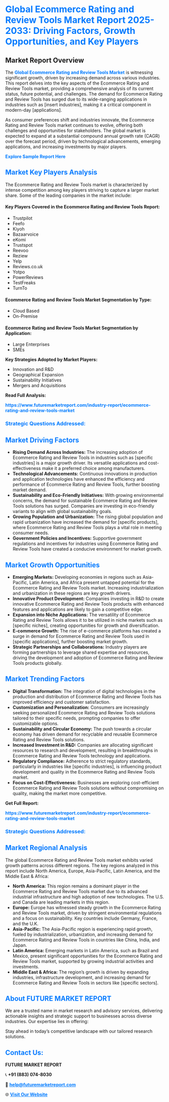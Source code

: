 <h1 style="color: #007BFF;">Global Ecommerce Rating and Review Tools Market Report 2025-2033: Driving Factors, Growth Opportunities, and Key Players</h1>

<section id="overview">
<h2>Market Report Overview</h2>
<p>The <a href="https://www.futuremarketreport.com/industry-report/ecommerce-rating-and-review-tools-market" style="color: #007BFF; text-decoration: none;"><strong>Global Ecommerce Rating and Review Tools Market</strong></a> is witnessing significant growth, driven by increasing demand across various industries. This report delves into the key aspects of the Ecommerce Rating and Review Tools market, providing a comprehensive analysis of its current status, future potential, and challenges. The demand for Ecommerce Rating and Review Tools has surged due to its wide-ranging applications in industries such as [insert industries], making it a critical component in modern-day [applications].</p>
<p>As consumer preferences shift and industries innovate, the Ecommerce Rating and Review Tools market continues to evolve, offering both challenges and opportunities for stakeholders. The global market is expected to expand at a substantial compound annual growth rate (CAGR) over the forecast period, driven by technological advancements, emerging applications, and increasing investments by major players.</p>
</section>

<section id="overview">
<p><a href="https://www.futuremarketreport.com/request-sample/reportId=41001" style="color: #007BFF; text-decoration: none;"><strong>Explore Sample Report Here</strong></a></p>
</section>

<section id="key-players">
<h2 style="color: #007BFF;">Market Key Players Analysis</h2>
<p>The Ecommerce Rating and Review Tools market is characterized by intense competition among key players striving to capture a larger market share. Some of the leading companies in the market include:</p>
<h4>Key Players Covered in the Ecommerce Rating and Review Tools Report:</h4>
<ul><li>Trustpilot</li><li>Feefo</li><li>Kiyoh</li><li>Bazaarvoice</li><li>eKomi</li><li>Trustspot</li><li>Reevoo</li><li>Reziew</li><li>Yelp</li><li>Reviews.co.uk</li><li>Yotpo</li><li>PowerReviews</li><li>TestFreaks</li><li>TurnTo</li></ul>
<h4>Ecommerce Rating and Review Tools Market Segmentation by Type:</h4>
<ul><li>Cloud Based</li><li>On-Premise</li></ul>

<h4>Ecommerce Rating and Review Tools Market Segmentation by Application:</h4>
<ul><li>Large Enterprises</li><li>SMEs</li></ul>
<p><strong>Key Strategies Adopted by Market Players:</strong></p>
<ul>
<li>Innovation and R&D</li>
<li>Geographical Expansion</li>
<li>Sustainability Initiatives</li>
<li>Mergers and Acquisitions</li>
</ul>
</section>

<section>
<p><strong>Read Full Analysis: </strong></p><a href="https://www.futuremarketreport.com/industry-report/ecommerce-rating-and-review-tools-market" style="color: #007BFF; text-decoration: none;"><strong>https://www.futuremarketreport.com/industry-report/ecommerce-rating-and-review-tools-market</strong></a>
<h3 style="color: #007BFF;">Strategic Questions Addressed:</h3>
</section>

<section id="driving-factors">
<h2 style="color: #007BFF;">Market Driving Factors</h2>
<ul>
<li><strong>Rising Demand Across Industries:</strong> The increasing adoption of Ecommerce Rating and Review Tools in industries such as [specific industries] is a major growth driver. Its versatile applications and cost-effectiveness make it a preferred choice among manufacturers.</li>
<li><strong>Technological Advancements:</strong> Continuous innovations in production and application technologies have enhanced the efficiency and performance of Ecommerce Rating and Review Tools, further boosting market demand.</li>
<li><strong>Sustainability and Eco-Friendly Initiatives:</strong> With growing environmental concerns, the demand for sustainable Ecommerce Rating and Review Tools solutions has surged. Companies are investing in eco-friendly variants to align with global sustainability goals.</li>
<li><strong>Growing Population and Urbanization:</strong> The rising global population and rapid urbanization have increased the demand for [specific products], where Ecommerce Rating and Review Tools plays a vital role in meeting consumer needs.</li>
<li><strong>Government Policies and Incentives:</strong> Supportive government regulations and incentives for industries using Ecommerce Rating and Review Tools have created a conducive environment for market growth.</li>
</ul>
</section>

<section id="growth-opportunities">
<h2 style="color: #007BFF;">Market Growth Opportunities</h2>
<ul>
<li><strong>Emerging Markets:</strong> Developing economies in regions such as Asia-Pacific, Latin America, and Africa present untapped potential for the Ecommerce Rating and Review Tools market. Increasing industrialization and urbanization in these regions are key growth drivers.</li>
<li><strong>Innovative Product Development:</strong> Companies investing in R&D to create innovative Ecommerce Rating and Review Tools products with enhanced features and applications are likely to gain a competitive edge.</li>
<li><strong>Expansion into Niche Applications:</strong> The versatility of Ecommerce Rating and Review Tools allows it to be utilized in niche markets such as [specific niches], creating opportunities for growth and diversification.</li>
<li><strong>E-commerce Growth:</strong> The rise of e-commerce platforms has created a surge in demand for Ecommerce Rating and Review Tools used in [specific applications], further boosting market growth.</li>
<li><strong>Strategic Partnerships and Collaborations:</strong> Industry players are forming partnerships to leverage shared expertise and resources, driving the development and adoption of Ecommerce Rating and Review Tools products globally.</li>
</ul>
</section>

<section id="trending-factors">
<h2 style="color: #007BFF;">Market Trending Factors</h2>
<ul>
<li><strong>Digital Transformation:</strong> The integration of digital technologies in the production and distribution of Ecommerce Rating and Review Tools has improved efficiency and customer satisfaction.</li>
<li><strong>Customization and Personalization:</strong> Consumers are increasingly seeking personalized Ecommerce Rating and Review Tools solutions tailored to their specific needs, prompting companies to offer customizable options.</li>
<li><strong>Sustainability and Circular Economy:</strong> The push towards a circular economy has driven demand for recyclable and reusable Ecommerce Rating and Review Tools solutions.</li>
<li><strong>Increased Investment in R&D:</strong> Companies are allocating significant resources to research and development, resulting in breakthroughs in Ecommerce Rating and Review Tools technology and applications.</li>
<li><strong>Regulatory Compliance:</strong> Adherence to strict regulatory standards, particularly in industries like [specific industries], is influencing product development and quality in the Ecommerce Rating and Review Tools market.</li>
<li><strong>Focus on Cost-Effectiveness:</strong> Businesses are exploring cost-efficient Ecommerce Rating and Review Tools solutions without compromising on quality, making the market more competitive.</li>
</ul>
</section>

<section>
<p><strong>Get Full Report: </strong></p><a href="https://www.futuremarketreport.com/industry-report/ecommerce-rating-and-review-tools-market" style="color: #007BFF; text-decoration: none;"><strong>https://www.futuremarketreport.com/industry-report/ecommerce-rating-and-review-tools-market</strong></a>
<h3 style="color: #007BFF;">Strategic Questions Addressed:</h3>
</section>


<section id="regional-analysis">
<h2 style="color: #007BFF;">Market Regional Analysis</h2>
<p>The global Ecommerce Rating and Review Tools market exhibits varied growth patterns across different regions. The key regions analyzed in this report include North America, Europe, Asia-Pacific, Latin America, and the Middle East & Africa:</p>
<ul>
<li><strong>North America:</strong> This region remains a dominant player in the Ecommerce Rating and Review Tools market due to its advanced industrial infrastructure and high adoption of new technologies. The U.S. and Canada are leading markets in this region.</li>
<li><strong>Europe:</strong> Europe has witnessed steady growth in the Ecommerce Rating and Review Tools market, driven by stringent environmental regulations and a focus on sustainability. Key countries include Germany, France, and the U.K.</li>
<li><strong>Asia-Pacific:</strong> The Asia-Pacific region is experiencing rapid growth, fueled by industrialization, urbanization, and increasing demand for Ecommerce Rating and Review Tools in countries like China, India, and Japan.</li>
<li><strong>Latin America:</strong> Emerging markets in Latin America, such as Brazil and Mexico, present significant opportunities for the Ecommerce Rating and Review Tools market, supported by growing industrial activities and investments.</li>
<li><strong>Middle East & Africa:</strong> The region’s growth is driven by expanding industries, infrastructure development, and increasing demand for Ecommerce Rating and Review Tools in sectors like [specific sectors].</li>
</ul>
</section>

<footer>
<h2 style="color: #007BFF;">About FUTURE MARKET REPORT</h2>
<p>We are a trusted name in market research and advisory services, delivering actionable insights and strategic support to businesses across diverse industries. Our expertise lies in offering:</p>

<p>Stay ahead in today’s competitive landscape with our tailored research solutions.</p>

<h2 style="color: #007BFF;">Contact Us:</h2>
<p><strong>FUTURE MARKET REPORT</strong></p>
<p>📞 <strong>+91 (883) 074-8030</strong></p>
<p>📧 <strong><a href="mailto:help@futuremarketreport.com" style="color: #007BFF;">help@futuremarketreport.com</a></strong></p>
<p>🌐 <strong><a href="https://www.futuremarketreport.com/" style="color: #007BFF;">Visit Our Website</a></strong></p>
</footer>